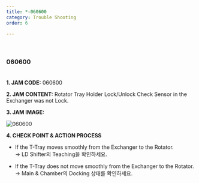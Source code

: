 ```yaml
---
title: *-060600
category: Trouble Shooting
order: 6

---
```


　  
### 060600
　  
**1. JAM CODE:** 060600

**2. JAM CONTENT:** Rotator Tray Holder Lock/Unlock Check Sensor in the Exchanger was not Lock.

**3. JAM IMAGE:**

![060600](https://user-images.githubusercontent.com/85915538/125031482-50913100-e0bf-11eb-8362-7c1fa3114f38.png)

**4. CHECK POINT & ACTION PROCESS**  

<!---
* T-Tray의 이동이 원활하다.  
  → LD Shifter의 Teaching을 확인하세요.

* T-Tray의 이동이 원활하지 않다.  
  → Main & Chamber의 Docking 상태를 확인하세요.
--->

* If the T-Tray moves smoothly from the Exchanger to the Rotator.  
  → LD Shifter의 Teaching을 확인하세요.

* If the T-Tray does not move smoothly from the Exchanger to the Rotator.  
  → Main & Chamber의 Docking 상태를 확인하세요.
